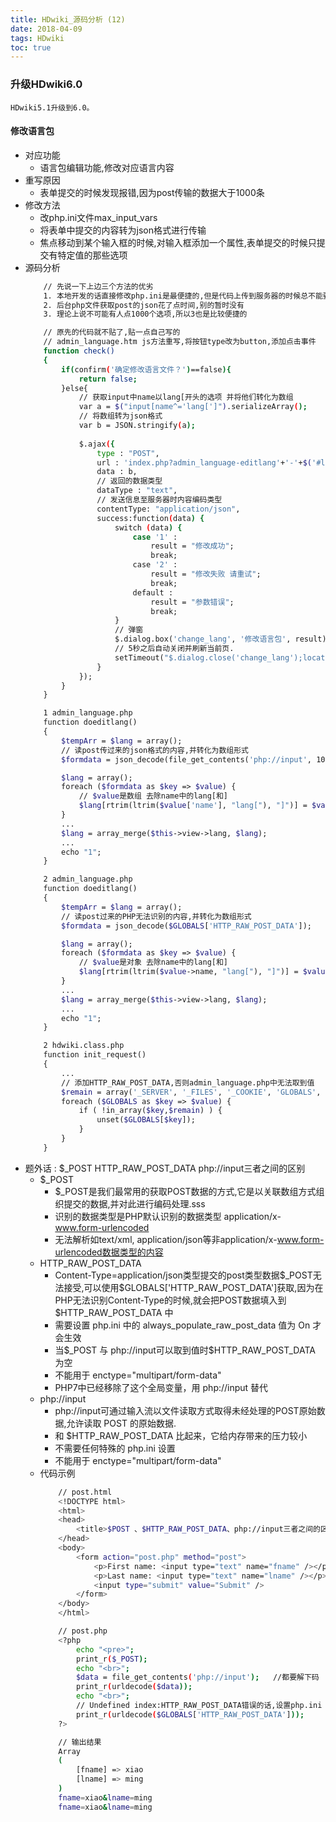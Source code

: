 ```yaml
---
title: HDwiki_源码分析 (12)
date: 2018-04-09
tags: HDwiki
toc: true
---
```


### 升级HDwiki6.0
    HDwiki5.1升级到6.0。

<!-- more -->

#### 修改语言包
- 对应功能
    * 语言包编辑功能,修改对应语言内容
- 重写原因
    * 表单提交的时候发现报错,因为post传输的数据大于1000条
- 修改方法
    * 改php.ini文件max_input_vars
    * 将表单中提交的内容转为json格式进行传输
    * 焦点移动到某个输入框的时候,对输入框添加一个属性,表单提交的时候只提交有特定值的那些选项
- 源码分析
    ```bash
        // 先说一下上边三个方法的优劣
        1. 本地开发的话直接修改php.ini是最便捷的,但是代码上传到服务器的时候总不能要求所有的配置都符合你的要求
        2. 后台php文件获取post的json花了点时间,别的暂时没有
        3. 理论上说不可能有人点1000个选项,所以3也是比较便捷的

        // 原先的代码就不贴了,贴一点自己写的
        // admin_language.htm js方法重写,将按钮type改为button,添加点击事件
        function check() 
        {
            if(confirm('确定修改语言文件？')==false){
                return false;
            }else{
                // 获取input中name以lang[开头的选项 并将他们转化为数组
                var a = $("input[name^='lang[']").serializeArray();
                // 将数组转为json格式
                var b = JSON.stringify(a);
                
                $.ajax({  
                    type : "POST",  
                    url : 'index.php?admin_language-editlang'+'-'+$('#langtype').val()+'-'+$('#langtag').val(), 
                    data : b,  
                    // 返回的数据类型
                    dataType : "text",
                    // 发送信息至服务器时内容编码类型
                    contentType: "application/json", 
                    success:function(data) {  
                        switch (data) {
                            case '1' :
                                result = "修改成功";
                                break;
                            case '2' : 
                                result = "修改失败 请重试";
                                break;
                            default : 
                                result = "参数错误";
                                break;
                        }
                        // 弹窗
                        $.dialog.box('change_lang', '修改语言包', result);
                        // 5秒之后自动关闭并刷新当前页.
                        setTimeout("$.dialog.close('change_lang');location.reload();", 5000);
                    } 
                });  
            }
        }

        1 admin_language.php
        function doeditlang()
        {
            $tempArr = $lang = array();
            // 读post传过来的json格式的内容,并转化为数组形式
            $formdata = json_decode(file_get_contents('php://input', 1000000), true);

            $lang = array();
            foreach ($formdata as $key => $value) {
                // $value是数组 去除name中的lang[和]
                $lang[rtrim(ltrim($value['name'], "lang["), "]")] = $value['value'];
            }
            ...
            $lang = array_merge($this->view->lang, $lang);
            ...
            echo "1";
        }

        2 admin_language.php
        function doeditlang()
        {
            $tempArr = $lang = array();
            // 读post过来的PHP无法识别的内容,并转化为数组形式
            $formdata = json_decode($GLOBALS['HTTP_RAW_POST_DATA']);

            $lang = array();
            foreach ($formdata as $key => $value) {
                // $value是对象 去除name中的lang[和]
                $lang[rtrim(ltrim($value->name, "lang["), "]")] = $value->value;	
            }
            ...
            $lang = array_merge($this->view->lang, $lang);
            ...
            echo "1";
        }

        2 hdwiki.class.php
        function init_request()
        {
            ...
            // 添加HTTP_RAW_POST_DATA,否则admin_language.php中无法取到值
            $remain = array('_SERVER', '_FILES', '_COOKIE', 'GLOBALS', 'starttime', 'mquerynum', 'HTTP_RAW_POST_DATA');
            foreach ($GLOBALS as $key => $value) {
                if ( !in_array($key,$remain) ) {
                    unset($GLOBALS[$key]);
                }
            }
        }   
    ```
- 题外话 : $_POST  HTTP_RAW_POST_DATA  php://input三者之间的区别
    * $_POST
        * $_POST是我们最常用的获取POST数据的方式,它是以关联数组方式组织提交的数据,并对此进行编码处理.sss
        * 识别的数据类型是PHP默认识别的数据类型 application/x-www.form-urlencoded
        * 无法解析如text/xml, application/json等非application/x-www.form-urlencoded数据类型的内容
    * HTTP_RAW_POST_DATA
        * Content-Type=application/json类型提交的post类型数据\$_POST无法接受,可以使用\$GLOBALS['HTTP_RAW_POST_DATA']获取,因为在PHP无法识别Content-Type的时候,就会把POST数据填入到\$HTTP_RAW_POST_DATA 中
        * 需要设置 php.ini 中的 always_populate_raw_post_data 值为 On 才会生效
        * 当\$_POST 与 php://input可以取到值时$HTTP_RAW_POST_DATA 为空
        * 不能用于 enctype="multipart/form-data"
        * PHP7中已经移除了这个全局变量，用 php://input 替代
    * php://input
        * php://input可通过输入流以文件读取方式取得未经处理的POST原始数据,允许读取 POST 的原始数据.
        * 和 $HTTP_RAW_POST_DATA 比起来，它给内存带来的压力较小
        * 不需要任何特殊的 php.ini 设置
        * 不能用于 enctype="multipart/form-data"
    * 代码示例
        ```bash
            // post.html
            <!DOCTYPE html>
            <html>
            <head>
                <title>$POST 、$HTTP_RAW_POST_DATA、php://input三者之间的区别</title>
            </head>
            <body>
                <form action="post.php" method="post">
                    <p>First name: <input type="text" name="fname" /></p>
                    <p>Last name: <input type="text" name="lname" /></p>
                    <input type="submit" value="Submit" />
                </form>
            </body>
            </html>

            // post.php
            <?php
                echo "<pre>";
                print_r($_POST);
                echo "<br>";
                $data = file_get_contents('php://input');   //都要解下码
                print_r(urldecode($data));
                echo "<br>";
                // Undefined index:HTTP_RAW_POST_DATA错误的话,设置php.ini always_populate_raw_post_data=on重启
                print_r(urldecode($GLOBALS['HTTP_RAW_POST_DATA']));
            ?> 

            // 输出结果
            Array
            (
                [fname] => xiao
                [lname] => ming
            )
            fname=xiao&lname=ming
            fname=xiao&lname=ming 
        ```
